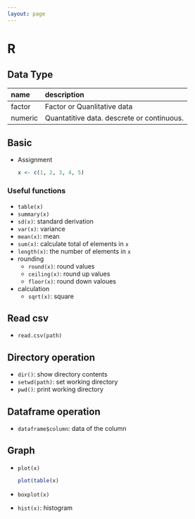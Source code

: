 ```yaml
---
layout: page
---
```


# R

## Data Type

| name | description|
|:--|:--|
| factor | Factor or Quanlitative data |
| numeric | Quantatitive data. descrete or continuous. |

## Basic

* Assignment

    ```r
    x <- c(1, 2, 3, 4, 5)
    ```
    
### Useful functions

* `table(x)`
* `summary(x)`
* `sd(x)`: standard derivation
* `var(x)`: variance
* `mean(x)`: mean
* `sum(x)`: calculate total of elements in `x`
* `length(x)`: the number of elements in `x`
* rounding
    * `round(x)`: round values
    * `ceiling(x)`: round up values
    * `floor(x)`: round down valoues
* calculation
    * `sqrt(x)`: square

## Read csv

* `read.csv(path)`

## Directory operation

* `dir()`: show directory contents
* `setwd(path)`: set working directory
* `pwd()`: print working directory

## Dataframe operation

* `dataframe$column`: data of the column

## Graph

* `plot(x)`

    ```r
    plot(table(x)
    ```
    
* `boxplot(x)`
* `hist(x)`: histogram
